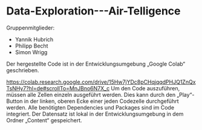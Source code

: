 # Data-Exploration---Air-Telligence

Gruppenmitglieder:
  - Yannik Hubrich
  - Philipp Becht
  - Simon Wrigg



Der hergestellte Code ist in der Entwicklungsumgebung „Google Colab“ geschrieben.

https://colab.research.google.com/drive/15Hw7jYDc8pCHqjqqdPHJQ1ZnQxTsNHy7?hl=de#scrollTo=MnJBno6N7X_c
Um den Code auszuführen, müssen alle Zellen einzeln ausgeführt werden. Dies kann durch den „Play“-Button in der linken, oberen Ecke einer jeden Codezelle durchgeführt werden. Alle benötigten Dependencies und Packages sind im Code integriert.
Der Datensatz ist lokal in der Entwicklungsumgebung in dem Ordner „Content“ gespeichert.
